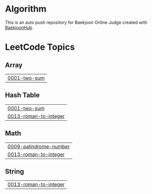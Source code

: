 # Algorithm
This is an auto push repository for Baekjoon Online Judge created with [BaekjoonHub](https://github.com/BaekjoonHub/BaekjoonHub).

<!---LeetCode Topics Start-->
# LeetCode Topics
## Array
|  |
| ------- |
| [0001-two-sum](https://github.com/clara-shin/algorithm/tree/master/0001-two-sum) |
## Hash Table
|  |
| ------- |
| [0001-two-sum](https://github.com/clara-shin/algorithm/tree/master/0001-two-sum) |
| [0013-roman-to-integer](https://github.com/clara-shin/algorithm/tree/master/0013-roman-to-integer) |
## Math
|  |
| ------- |
| [0009-palindrome-number](https://github.com/clara-shin/algorithm/tree/master/0009-palindrome-number) |
| [0013-roman-to-integer](https://github.com/clara-shin/algorithm/tree/master/0013-roman-to-integer) |
## String
|  |
| ------- |
| [0013-roman-to-integer](https://github.com/clara-shin/algorithm/tree/master/0013-roman-to-integer) |
<!---LeetCode Topics End-->